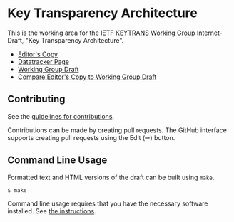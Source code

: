 <!-- regenerate: on (set to off if you edit this file) -->

# Key Transparency Architecture

This is the working area for the IETF [KEYTRANS Working Group](https://datatracker.ietf.org/group/keytrans/documents/) Internet-Draft, "Key Transparency Architecture".

* [Editor's Copy](https://ietf-wg-keytrans.github.io/draft-arch/#go.draft-ietf-keytrans-architecture.html)
* [Datatracker Page](https://datatracker.ietf.org/doc/draft-ietf-keytrans-architecture)
* [Working Group Draft](https://datatracker.ietf.org/doc/html/draft-ietf-keytrans-architecture)
* [Compare Editor's Copy to Working Group Draft](https://ietf-wg-keytrans.github.io/draft-arch/#go.draft-ietf-keytrans-architecture.diff)


## Contributing

See the
[guidelines for contributions](https://github.com/ietf-wg-keytrans/draft-arch/blob/main/CONTRIBUTING.md).

Contributions can be made by creating pull requests.
The GitHub interface supports creating pull requests using the Edit (✏) button.


## Command Line Usage

Formatted text and HTML versions of the draft can be built using `make`.

```sh
$ make
```

Command line usage requires that you have the necessary software installed.  See
[the instructions](https://github.com/martinthomson/i-d-template/blob/main/doc/SETUP.md).

